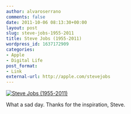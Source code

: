```yaml
---
author: alvaroserrano
comments: false
date: 2011-10-06 08:13:30+00:00
layout: post
slug: steve-jobs-1955-2011
title: Steve Jobs (1955-2011)
wordpress_id: 1637172909
categories:
- Apple
- Digital Life
post_format:
- Link
external-url: http://apple.com/stevejobs
---
```


[![Steve Jobs (1955-2011)](/assets/images/flickr/6216851936_0caf9de31e.jpg)](http://www.apple.com/stevejobs)

What a sad day. Thanks for the inspiration, Steve.

